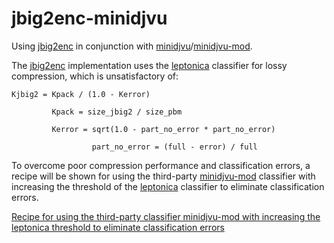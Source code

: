 # jbig2enc-minidjvu

Using [jbig2enc](https://github.com/agl/jbig2enc) in conjunction with [minidjvu](https://github.com/barak/minidjvu)/[minidjvu-mod](https://github.com/trufanov-nok/minidjvu-mod).

The [jbig2enc](https://github.com/agl/jbig2enc) implementation uses the [leptonica](https://github.com/DanBloomberg/leptonica) classifier for lossy compression, which is unsatisfactory of:

```
Kjbig2 = Kpack / (1.0 - Kerror)

         Kpack = size_jbig2 / size_pbm
         
         Kerror = sqrt(1.0 - part_no_error * part_no_error)
         
                  part_no_error = (full - error) / full
```

To overcome poor compression performance and classification errors, a recipe will be shown for using the third-party [minidjvu-mod](https://github.com/trufanov-nok/minidjvu-mod) classifier with increasing the threshold of the [leptonica](https://github.com/DanBloomberg/leptonica) classifier to eliminate classification errors.

[Recipe for using the third-party classifier minidjvu-mod with increasing the leptonica threshold to eliminate classification errors](doc/recipe.md)

